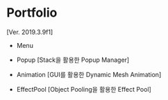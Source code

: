 # Portfolio
[Ver. 2019.3.9f1]

* Menu



* Popup [Stack을 활용한 Popup Manager]



* Animation [GUI를 활용한 Dynamic Mesh Animation]



* EffectPool [Object Pooling을 활용한 Effect Pool]
